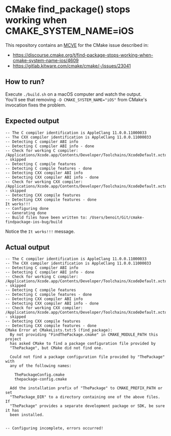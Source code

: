 # CMake find_package() stops working when CMAKE_SYSTEM_NAME=iOS

This repository contains an [MCVE](https://stackoverflow.com/help/minimal-reproducible-example) for the CMake issue described in:

* https://discourse.cmake.org/t/find-package-stops-working-when-cmake-system-name-ios/4609
* https://gitlab.kitware.com/cmake/cmake/-/issues/23041

## How to run?

Execute `./build.sh` on a macOS computer and watch the output.  
You'll see that removing `-D CMAKE_SYSTEM_NAME="iOS"` from CMake's invocation fixes the problem.

## Expected output

```
-- The C compiler identification is AppleClang 11.0.0.11000033
-- The CXX compiler identification is AppleClang 11.0.0.11000033
-- Detecting C compiler ABI info
-- Detecting C compiler ABI info - done
-- Check for working C compiler: /Applications/Xcode.app/Contents/Developer/Toolchains/XcodeDefault.xctoolchain/usr/bin/cc - skipped
-- Detecting C compile features
-- Detecting C compile features - done
-- Detecting CXX compiler ABI info
-- Detecting CXX compiler ABI info - done
-- Check for working CXX compiler: /Applications/Xcode.app/Contents/Developer/Toolchains/XcodeDefault.xctoolchain/usr/bin/c++ - skipped
-- Detecting CXX compile features
-- Detecting CXX compile features - done
It works!!!
-- Configuring done
-- Generating done
-- Build files have been written to: /Users/benoit/Git/cmake-findpackage-ios-bug/build
```

Notice the `It works!!!` message.

## Actual output

```
-- The C compiler identification is AppleClang 11.0.0.11000033
-- The CXX compiler identification is AppleClang 11.0.0.11000033
-- Detecting C compiler ABI info
-- Detecting C compiler ABI info - done
-- Check for working C compiler: /Applications/Xcode.app/Contents/Developer/Toolchains/XcodeDefault.xctoolchain/usr/bin/cc - skipped
-- Detecting C compile features
-- Detecting C compile features - done
-- Detecting CXX compiler ABI info
-- Detecting CXX compiler ABI info - done
-- Check for working CXX compiler: /Applications/Xcode.app/Contents/Developer/Toolchains/XcodeDefault.xctoolchain/usr/bin/c++ - skipped
-- Detecting CXX compile features
-- Detecting CXX compile features - done
CMake Error at CMakeLists.txt:5 (find_package):
  By not providing "FindThePackage.cmake" in CMAKE_MODULE_PATH this project
  has asked CMake to find a package configuration file provided by
  "ThePackage", but CMake did not find one.

  Could not find a package configuration file provided by "ThePackage" with
  any of the following names:

    ThePackageConfig.cmake
    thepackage-config.cmake

  Add the installation prefix of "ThePackage" to CMAKE_PREFIX_PATH or set
  "ThePackage_DIR" to a directory containing one of the above files.  If
  "ThePackage" provides a separate development package or SDK, be sure it has
  been installed.


-- Configuring incomplete, errors occurred!
```